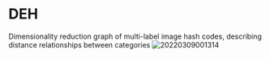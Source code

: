 # DEH
Dimensionality reduction graph of multi-label image hash codes, describing distance relationships between categories
![20220309001314](https://user-images.githubusercontent.com/32116556/157278428-1ff41437-c5bc-4b15-87f7-572dfbd44b8e.jpg)
